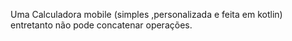 Uma Calculadora mobile (simples ,personalizada e feita em kotlin) entretanto não pode concatenar operações.
